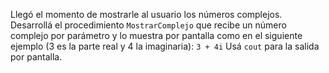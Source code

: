 Llegó el momento de mostrarle al usuario los números complejos.Desarrollá el procedimiento `MostrarComplejo` que recibe un número complejo por parámetro y lo muestra por pantalla como en el siguiente ejemplo (3 es la parte real y 4 la imaginaria): `3 + 4i`Usá `cout` para la salida por pantalla.